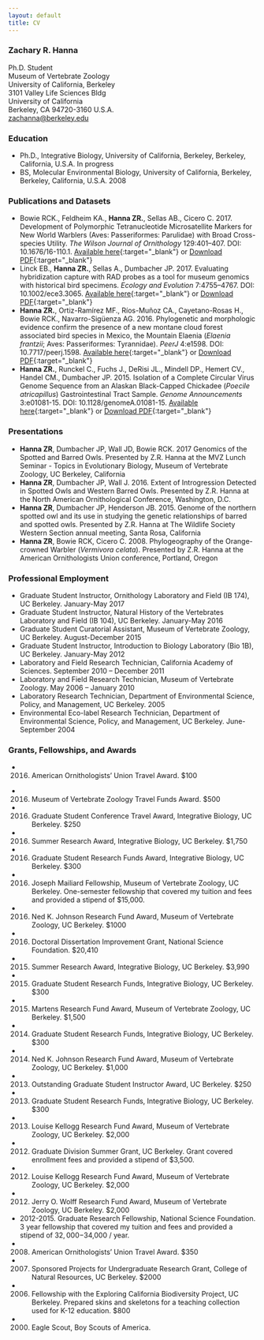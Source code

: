 ```yaml
---
layout: default
title: CV
---
```

### Zachary R. Hanna
Ph.D. Student  
Museum of Vertebrate Zoology  
University of California, Berkeley  
3101 Valley Life Sciences Bldg  
University of California  
Berkeley, CA 94720-3160 U.S.A.  
zachanna@berkeley.edu  

### Education
* Ph.D., Integrative Biology, University of California, Berkeley, Berkeley, California, U.S.A. In progress  
* BS, Molecular Environmental Biology, University of California, Berkeley, Berkeley, California, U.S.A. 2008  

### Publications and Datasets
* Bowie RCK., Feldheim KA., **Hanna ZR.**, Sellas AB., Cicero C. 2017. Development of Polymorphic Tetranucleotide Microsatellite Markers for New World Warblers (Aves: Passeriformes: Parulidae) with Broad Cross-species Utility. *The Wilson Journal of Ornithology* 129:401–407. DOI: 10.1676/16-110.1. [Available here](http://www.bioone.org/doi/abs/10.1676/16-110.1){:target="_blank"} or [Download PDF](../files/Bowie_et_al_2017_Development_of_Polymorphic_Tetranucleotide_Microsa.pdf){:target="_blank"}
* Linck EB., **Hanna ZR.**, Sellas A., Dumbacher JP. 2017. Evaluating hybridization capture with RAD probes as a tool for museum genomics with historical bird specimens. *Ecology and Evolution* 7:4755–4767. DOI: 10.1002/ece3.3065. [Available here](http://onlinelibrary.wiley.com/doi/10.1002/ece3.3065/abstract){:target="_blank"} or [Download PDF](../files/){:target="_blank"}
* **Hanna ZR.**, Ortiz-Ramírez MF., Ríos-Muñoz CA., Cayetano-Rosas H., Bowie RCK., Navarro-Sigüenza AG. 2016. Phylogenetic and morphologic evidence confirm the presence of a new montane cloud forest associated bird species in Mexico, the Mountain Elaenia (*Elaenia frantzii*; Aves: Passeriformes: Tyrannidae). *PeerJ* 4:e1598. DOI: 10.7717/peerj.1598. [Available here](https://peerj.com/articles/1598/){:target="_blank"} or [Download PDF](../files/){:target="_blank"}
* **Hanna ZR.**, Runckel C., Fuchs J., DeRisi JL., Mindell DP., Hemert CV., Handel CM., Dumbacher JP. 2015. Isolation of a Complete Circular Virus Genome Sequence from an Alaskan Black-Capped Chickadee (*Poecile atricapillus*) Gastrointestinal Tract Sample. *Genome Announcements* 3:e01081-15. DOI: 10.1128/genomeA.01081-15. [Available here](http://genomea.asm.org/content/3/5/e01081-15){:target="_blank"} or [Download PDF](../files){:target="_blank"}

### Presentations
* **Hanna ZR**, Dumbacher JP, Wall JD, Bowie RCK. 2017 Genomics of the Spotted and Barred Owls. Presented by Z.R. Hanna at the MVZ Lunch Seminar - Topics in Evolutionary Biology, Museum of Vertebrate Zoology, UC Berkeley, California
* **Hanna ZR**, Dumbacher JP, Wall J. 2016. Extent of Introgression Detected in Spotted Owls and Western Barred Owls. Presented by Z.R. Hanna at the North American Ornithological Conference, Washington, D.C.
* **Hanna ZR**, Dumbacher JP, Henderson JB. 2015. Genome of the northern spotted owl and its use in studying the genetic relationships of barred and spotted owls. Presented by Z.R. Hanna at The Wildlife Society Western Section annual meeting, Santa Rosa, California
* **Hanna ZR**, Bowie RCK, Cicero C. 2008. Phylogeography of the Orange-crowned Warbler (*Vermivora celata*). Presented by Z.R. Hanna at the American Ornithologists Union conference, Portland, Oregon

### Professional Employment
* Graduate Student Instructor, Ornithology Laboratory and Field (IB 174), UC Berkeley. January-May 2017  	
* Graduate Student Instructor, Natural History of the Vertebrates Laboratory and Field (IB 104), UC Berkeley. January-May 2016  
* Graduate Student Curatorial Assistant, Museum of Vertebrate Zoology, UC Berkeley. August-December 2015  
* Graduate Student Instructor, Introduction to Biology Laboratory (Bio 1B), UC Berkeley. January-May 2012  
* Laboratory and Field Research Technician, California Academy of Sciences. September 2010 – December 2011  
* Laboratory and Field Research Technician, Museum of Vertebrate Zoology. May 2006 – January 2010  
* Laboratory Research Technician, Department of Environmental Science, Policy, and Management, UC Berkeley. 2005
* Environmental Eco-label Research Technician, Department of Environmental Science, Policy, and Management, UC Berkeley. June-September 2004

### Grants, Fellowships, and Awards
- 2016. American Ornithologists’ Union Travel Award. $100
* 2016. Museum of Vertebrate Zoology Travel Funds Award. $500
* 2016. Graduate Student Conference Travel Award, Integrative Biology, UC Berkeley. $250
* 2016. Summer Research Award, Integrative Biology, UC Berkeley. $1,750
* 2016. Graduate Student Research Funds Award, Integrative Biology, UC Berkeley. $300
* 2016. Joseph Mailiard Fellowship, Museum of Vertebrate Zoology, UC Berkeley. One-semester fellowship that covered my tuition and fees and provided a stipend of $15,000.
* 2016. Ned K. Johnson Research Fund Award, Museum of Vertebrate Zoology, UC Berkeley. $1000
* 2016. Doctoral Dissertation Improvement Grant, National Science Foundation. $20,410
* 2015. Summer Research Award, Integrative Biology, UC Berkeley. $3,990
* 2015. Graduate Student Research Funds, Integrative Biology, UC Berkeley. $300
* 2015. Martens Research Fund Award, Museum of Vertebrate Zoology, UC Berkeley. $1,500
* 2014. Graduate Student Research Funds, Integrative Biology, UC Berkeley. $300
* 2014. Ned K. Johnson Research Fund Award, Museum of Vertebrate Zoology, UC Berkeley. $1,000
* 2013. Outstanding Graduate Student Instructor Award, UC Berkeley. $250
* 2013. Graduate Student Research Funds, Integrative Biology, UC Berkeley. $300
* 2013. Louise Kellogg Research Fund Award, Museum of Vertebrate Zoology, UC Berkeley. $2,000
* 2012. Graduate Division Summer Grant, UC Berkeley. Grant covered enrollment fees and provided a stipend of $3,500.
* 2012. Louise Kellogg Research Fund Award, Museum of Vertebrate Zoology, UC Berkeley. $2,000
* 2012. Jerry O. Wolff Research Fund Award, Museum of Vertebrate Zoology, UC Berkeley. $2,000
* 2012-2015. Graduate Research Fellowship, National Science Foundation. 3 year fellowship that covered my tuition and fees and provided a stipend of $32,000-$34,000 / year.
* 2008. American Ornithologists’ Union Travel Award. $350
* 2007. Sponsored Projects for Undergraduate Research Grant, College of Natural Resources, UC Berkeley. $2000
* 2006. Fellowship with the Exploring California Biodiversity Project, UC Berkeley. Prepared skins and skeletons for a teaching collection used for K-12 education. $800
* 2000. Eagle Scout, Boy Scouts of America.
